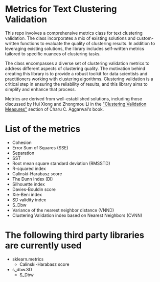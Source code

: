 # Metrics for Text Clustering Validation

This repo involves a comprehensive metrics class for text clustering validation. The class incorporates a mix of existing solutions and custom-written functions to evaluate the quality of clustering results. In addition to leveraging existing solutions, the library includes self-written metrics tailored to specific nuances of clustering tasks.

The class encompasses a diverse set of clustering validation metrics to address different aspects of clustering quality.
The motivation behind creating this library is to provide a robust toolkit for data scientists and practitioners working with clustering algorithms. Clustering validation is a critical step in ensuring the reliability of results, and this library aims to simplify and enhance that process.

Metrics are derived from well-established solutions, including those discussed by Hui Xiong and Zhongmou Li in the ["Clustering Validation Measures"](https://www.amazon.com/Machine-Learning-Text-Charu-Aggarwal/dp/3319735306) section of Charu C. Aggarwal's book.

# List of the metrics
* Cohesion
* Error Sum of Squares (SSE)
* Separation
* SST
* Root mean square standard deviation (RMSSTD)
* R-squared index
* Calinski-Harabasz score
* The Dunn Index (DI)
* Silhouette index
* Davies-Bouldin score
* Xie-Beni index
* SD validity index
* S_Dbw
* Variance of the nearest neighbor distance (VNND)
* Clustering Validation index based on Nearest Neighbors (CVNN)

# The following third party libraries are currently used
* sklearn.metrics
  * Calinski-Harabasz score
* s_dbw.SD
  * S_Dbw
